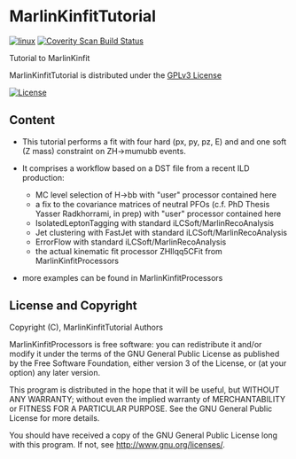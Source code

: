 # MarlinKinfitTutorial
[![linux](https://github.com/ILDAnaSoft/MarlinKinfitTutorial/actions/workflows/linux.yml/badge.svg)](https://github.com/ILDAnaSoft/MarlinKinfitTutorial/actions/workflows/linux.yml)
[![Coverity Scan Build Status](https://scan.coverity.com/projects/12362/badge.svg)](https://scan.coverity.com/projects/ilcsoft-marlinkinfitprocessors)

Tutorial to MarlinKinfit

MarlinKinfitTutorial is distributed under the [GPLv3 License](http://www.gnu.org/licenses/gpl-3.0.en.html)

[![License](https://www.gnu.org/graphics/gplv3-127x51.png)](https://www.gnu.org/licenses/gpl-3.0.en.html)

## Content

* This tutorial performs a fit with four hard (px, py, pz, E) and and one soft (Z mass) constraint on ZH->mumubb events.  

* It comprises a workflow based on a DST file from a recent ILD production:
  - MC level selection of H->bb with "user" processor contained here
  - a fix to the covariance matrices of neutral PFOs (c.f. PhD Thesis Yasser Radkhorrami, in prep) with "user" processor contained here 
  - IsolatedLeptonTagging with standard iLCSoft/MarlinRecoAnalysis
  - Jet clustering with FastJet with standard iLCSoft/MarlinRecoAnalysis
  - ErrorFlow with standard iLCSoft/MarlinRecoAnalysis
  - the actual kinematic fit processor ZHllqq5CFit from MarlinKinfitProcessors

* more examples can be found in MarlinKinfitProcessors

## License and Copyright
Copyright (C), MarlinKinfitTutorial Authors

MarlinKinfitProcessors is free software: you can redistribute it and/or modify it under the terms of the GNU General Public License as published by the Free Software Foundation, either version 3 of the License, or (at your option) any later version.

This program is distributed in the hope that it will be useful, but WITHOUT ANY WARRANTY; without even the implied warranty of MERCHANTABILITY or FITNESS FOR A PARTICULAR PURPOSE.  See the GNU General Public License for more details.

You should have received a copy of the GNU General Public License long with this program.  If not, see <http://www.gnu.org/licenses/>.
